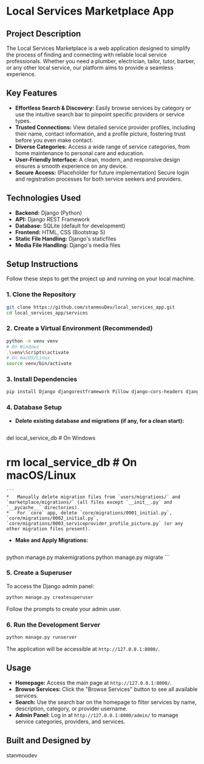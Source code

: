 # Local Services Marketplace App

## Project Description
The Local Services Marketplace is a web application designed to simplify the process of finding and connecting with reliable local service professionals. Whether you need a plumber, electrician, tailor, tutor, barber, or any other local service, our platform aims to provide a seamless experience.

## Key Features
*   **Effortless Search & Discovery:** Easily browse services by category or use the intuitive search bar to pinpoint specific providers or service types.
*   **Trusted Connections:** View detailed service provider profiles, including their name, contact information, and a profile picture, fostering trust before you even make contact.
*   **Diverse Categories:** Access a wide range of service categories, from home maintenance to personal care and education.
*   **User-Friendly Interface:** A clean, modern, and responsive design ensures a smooth experience on any device.
*   **Secure Access:** (Placeholder for future implementation) Secure login and registration processes for both service seekers and providers.

## Technologies Used
*   **Backend:** Django (Python)
*   **API:** Django REST Framework
*   **Database:** SQLite (default for development)
*   **Frontend:** HTML, CSS (Bootstrap 5)
*   **Static File Handling:** Django's staticfiles
*   **Media File Handling:** Django's media files

## Setup Instructions

Follow these steps to get the project up and running on your local machine.

### 1. Clone the Repository
```bash
git clone https://github.com/stanmouDev/local_services_app.git
cd local_services_app/services
```

### 2. Create a Virtual Environment (Recommended)
```bash
python -m venv venv
# On Windows
.\venv\Scripts\activate
# On macOS/Linux
source venv/bin/activate
```

### 3. Install Dependencies
```bash
pip install Django djangorestframework Pillow django-cors-headers djangorestframework-simplejwt
```

### 4. Database Setup
*   **Delete existing database and migrations (if any, for a clean start):**
    ```bash
del local_service_db # On Windows
# rm local_service_db # On macOS/Linux
    ```
    *   Manually delete migration files from `users/migrations/` and `marketplace/migrations/` (all files except `__init__.py` and `__pycache__` directories).
    *   For `core` app, delete `core/migrations/0001_initial.py`, `core/migrations/0002_initial.py`, `core/migrations/0003_serviceprovider_profile_picture.py` (or any other migration files present).

*   **Make and Apply Migrations:**
    ```bash
python manage.py makemigrations
python manage.py migrate
    ```

### 5. Create a Superuser
To access the Django admin panel:
```bash
python manage.py createsuperuser
```
Follow the prompts to create your admin user.

### 6. Run the Development Server
```bash
python manage.py runserver
```

The application will be accessible at `http://127.0.0.1:8000/`.

## Usage
*   **Homepage:** Access the main page at `http://127.0.0.1:8000/`.
*   **Browse Services:** Click the "Browse Services" button to see all available services.
*   **Search:** Use the search bar on the homepage to filter services by name, description, category, or provider username.
*   **Admin Panel:** Log in at `http://127.0.0.1:8000/admin/` to manage service categories, providers, and services.

## Built and Designed by
stanmoudev